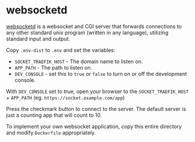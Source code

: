 # websocketd

[websocketd](https://github.com/joewalnes/websocketd) is a websocket and CGI
server that forwards connections to any other standard unix program (written in
any language), utilizing standard input and output.

Copy `.env-dist` to `.env` and set the variables:

 * `SOCKET_TRAEFIK_HOST` - The domain name to listen on. 
 * `APP_PATH` - The path to listen on.
 * `DEV_CONSOLE` - set this to `true` or `false` to turn on or off the
   development console.
 
With `DEV_CONSOLE` set to true, open your browser to the `SOCKET_TRAEFIK_HOST` +
`APP_PATH` (eg. `https://socket.example.com/app`)

Press the checkmark button to connect to the server. The default server is just
a counting app that will count to 10.

To implement your own websocket application, copy this entire directory and
modify `Dockerfile` appropriately.

